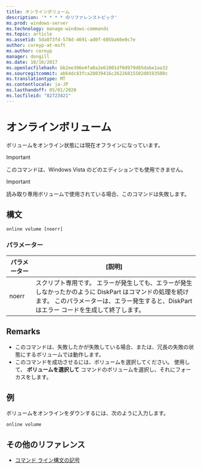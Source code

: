 ```yaml
---
title: オンラインボリューム
description: '* * * * のリファレンストピック'
ms.prod: windows-server
ms.technology: manage-windows-commands
ms.topic: article
ms.assetid: 5da073fd-578d-4691-ad0f-605ba66e0c7e
author: coreyp-at-msft
ms.author: coreyp
manager: dongill
ms.date: 10/16/2017
ms.openlocfilehash: bb2ee396e4fa8a2e61001df0d979d85dabe1aa32
ms.sourcegitcommit: ab64dc83fca28039416c26226815502d0193500c
ms.translationtype: MT
ms.contentlocale: ja-JP
ms.lasthandoff: 05/01/2020
ms.locfileid: "82723421"
---
```

# <a name="online-volume"></a>オンラインボリューム



ボリュームをオンライン状態には現在オフラインになっています。

> [!IMPORTANT]
> このコマンドは、Windows Vista のどのエディションでも使用できません。

> [!IMPORTANT]
> 読み取り専用ボリュームで使用されている場合、このコマンドは失敗します。

## <a name="syntax"></a>構文

```
online volume [noerr]
```

### <a name="parameters"></a>パラメーター

|パラメーター|[説明]|
|---------|-----------|
|noerr|スクリプト専用です。 エラーが発生しても、エラーが発生しなかったかのように DiskPart はコマンドの処理を続けます。 このパラメーターは、エラー発生すると、DiskPart はエラー コードを生成して終了します。|

## <a name="remarks"></a>Remarks

-   このコマンドは、失敗したかが失敗している場合、または、冗長の失敗の状態にするボリュームでは動作します。
-   このコマンドを成功させるには、ボリュームを選択してください。 使用して、 **ボリュームを選択して** コマンドのボリュームを選択し、それにフォーカスをします。

## <a name="examples"></a>例

ボリュームをオンラインをダウンするには、次のように入力します。
```
online volume
```

## <a name="additional-references"></a>その他のリファレンス

- [コマンド ライン構文の記号](command-line-syntax-key.md)

